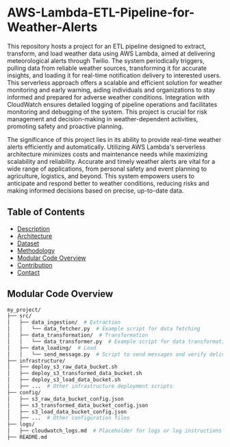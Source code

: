 # AWS-Lambda-ETL-Pipeline-for-Weather-Alerts

This repository hosts a project for an ETL pipeline designed to extract, transform, and load weather data using AWS Lambda, aimed at delivering meteorological alerts through Twilio. The system periodically triggers, pulling data from reliable weather sources, transforming it for accurate insights, and loading it for real-time notification delivery to interested users. This serverless approach offers a scalable and efficient solution for weather monitoring and early warning, aiding individuals and organizations to stay informed and prepared for adverse weather conditions. Integration with CloudWatch ensures detailed logging of pipeline operations and facilitates monitoring and debugging of the system. This project is crucial for risk management and decision-making in weather-dependent activities, promoting safety and proactive planning. 

The significance of this project lies in its ability to provide real-time weather alerts efficiently and automatically. Utilizing AWS Lambda's serverless architecture minimizes costs and maintenance needs while maximizing scalability and reliability. Accurate and timely weather alerts are vital for a wide range of applications, from personal safety and event planning to agriculture, logistics, and beyond. This system empowers users to anticipate and respond better to weather conditions, reducing risks and making informed decisions based on precise, up-to-date data.

## Table of Contents 

- [Description](#description)
- [Architecture](#architecture)
- [Dataset](#Dataset)
- [Methodology](#Methodology)
- [Modular Code Overview](#modular-code-overview)
- [Contribution](#contribution)
- [Contact](#contact)




## Modular Code Overview

```bash
my_project/
├── src/
│   ├── data_ingestion/  # Extraction
│   │   └── data_fetcher.py  # Example script for data fetching
│   ├── data_transformation/  # Transformation
│   │   └── data_transformer.py  # Example script for data transformation
│   ├── data_loading/  # Load
│   │   └── send_message.py  # Script to send messages and verify delivery
├── infrastructure/
│   ├── deploy_s3_raw_data_bucket.sh
│   ├── deploy_s3_transformed_data_bucket.sh
│   ├── deploy_s3_load_data_bucket.sh
│   ├── ...  # Other infrastructure deployment scripts
├── config/
│   ├── s3_raw_data_bucket_config.json
│   ├── s3_transformed_data_bucket_config.json
│   ├── s3_load_data_bucket_config.json
│   ├── ...  # Other configuration files
├── logs/
│   ├── cloudwatch_logs.md  # Placeholder for logs or log instructions
├── README.md
```
